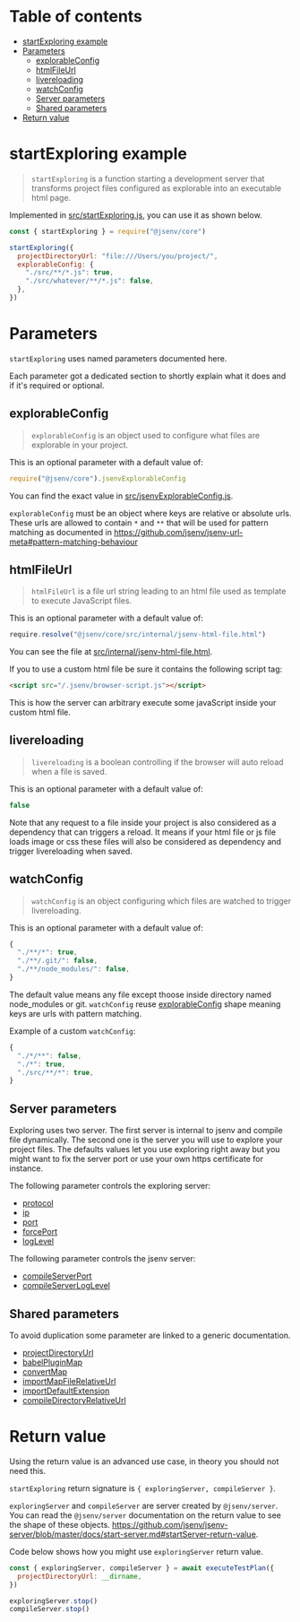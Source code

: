# Table of contents

- [startExploring example](#startExploring-example)
- [Parameters](#parameters)
  - [explorableConfig](#ExplorableConfig)
  - [htmlFileUrl](#htmlFileUrl)
  - [livereloading](#livereloading)
  - [watchConfig](#watchConfig)
  - [Server parameters](#Server-parameters)
  - [Shared parameters](#Shared-parameters)
- [Return value](#return-value)

# startExploring example

> `startExploring` is a function starting a development server that transforms project files configured as explorable into an executable html page.

Implemented in [src/startExploring.js](../../src/startExploring.js), you can use it as shown below.

```js
const { startExploring } = require("@jsenv/core")

startExploring({
  projectDirectoryUrl: "file:///Users/you/project/",
  explorableConfig: {
    "./src/**/*.js": true,
    "./src/whatever/**/*.js": false,
  },
})
```

# Parameters

`startExploring` uses named parameters documented here.

Each parameter got a dedicated section to shortly explain what it does and if it's required or optional.

## explorableConfig

> `explorableConfig` is an object used to configure what files are explorable in your project.

This is an optional parameter with a default value of:

```js
require("@jsenv/core").jsenvExplorableConfig
```

You can find the exact value in [src/jsenvExplorableConfig.js](../../src/jsenvExplorableConfig.js).

`explorableConfig` must be an object where keys are relative or absolute urls. These urls are allowed to contain `*` and `**` that will be used for pattern matching as documented in https://github.com/jsenv/jsenv-url-meta#pattern-matching-behaviour

## htmlFileUrl

> `htmlFileUrl` is a file url string leading to an html file used as template to execute JavaScript files.

This is an optional parameter with a default value of:

```js
require.resolve("@jsenv/core/src/internal/jsenv-html-file.html")
```

You can see the file at [src/internal/jsenv-html-file.html](../../src/internal/jsenv-html-file.html).

If you to use a custom html file be sure it contains the following script tag:

```html
<script src="/.jsenv/browser-script.js"></script>
```

This is how the server can arbitrary execute some javaScript inside your custom html file.

## livereloading

> `livereloading` is a boolean controlling if the browser will auto reload when a file is saved.

This is an optional parameter with a default value of:

```js
false
```

Note that any request to a file inside your project is also considered as a dependency that can triggers a reload. It means if your html file or js file loads image or css these files will also be considered as dependency and trigger livereloading when saved.

## watchConfig

> `watchConfig` is an object configuring which files are watched to trigger livereloading.

This is an optional parameter with a default value of:

<!-- prettier-ignore -->
```js
{
  "./**/*": true,
  "./**/.git/": false,
  "./**/node_modules/": false,
}
```

The default value means any file except thoose inside directory named node_modules or git.
`watchConfig` reuse [explorableConfig](#explorableConfig) shape meaning keys are urls with pattern matching.

Example of a custom `watchConfig`:

```js
{
  "./*/**": false,
  "./*": true,
  "./src/**/*": true,
}
```

## Server parameters

Exploring uses two server. The first server is internal to jsenv and compile file dynamically.
The second one is the server you will use to explore your project files.
The defaults values let you use exploring right away but you might want to fix the server port or use your own https certificate for instance.

The following parameter controls the exploring server:

- [protocol](https://github.com/jsenv/jsenv-server/blob/master/docs/start-server.md#protocol)
- [ip](https://github.com/jsenv/jsenv-server/blob/master/docs/start-server.md#ip)
- [port](https://github.com/jsenv/jsenv-server/blob/master/docs/start-server.md#port)
- [forcePort](https://github.com/jsenv/jsenv-server/blob/master/docs/start-server.md#forcePort)
- [logLevel](https://github.com/jsenv/jsenv-server/blob/master/docs/start-server.md#logLevel)

The following parameter controls the jsenv server:

- [compileServerPort](https://github.com/jsenv/jsenv-server/blob/master/docs/start-server.md#port)
- [compileServerLogLevel](https://github.com/jsenv/jsenv-server/blob/master/docs/start-server.md#logLevel)

## Shared parameters

To avoid duplication some parameter are linked to a generic documentation.

- [projectDirectoryUrl](../shared-parameters.md#projectDirectoryUrl)
- [babelPluginMap](../shared-parameters.md#babelPluginMap)
- [convertMap](../shared-parameters.md#convertMap)
- [importMapFileRelativeUrl](../shared-parameters.md#importMapFileRelativeUrl)
- [importDefaultExtension](../shared-parameters.md#importDefaultExtension)
- [compileDirectoryRelativeUrl](../shared-parameters.md#compileDirectoryRelativeUrl)

# Return value

Using the return value is an advanced use case, in theory you should not need this.

`startExploring` return signature is `{ exploringServer, compileServer }`.

`exploringServer` and `compileServer` are server created by `@jsenv/server`. You can read the `@jsenv/server` documentation on the return value to see the shape of these objects.
https://github.com/jsenv/jsenv-server/blob/master/docs/start-server.md#startServer-return-value.

Code below shows how you might use `exploringServer` return value.

```js
const { exploringServer, compileServer } = await executeTestPlan({
  projectDirectoryUrl: __dirname,
})

exploringServer.stop()
compileServer.stop()
```
